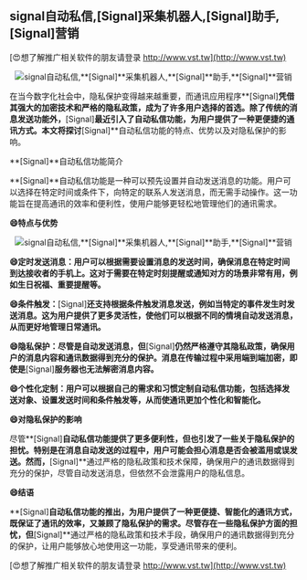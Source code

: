 ## **signal自动私信,**[Signal]**采集机器人,**[Signal]**助手,**[Signal]**营销**

[😍想了解推广相关软件的朋友请登录 http://www.vst.tw](http://www.vst.tw)

 <center><img src="https://vst.tw/MP4/tuiguang/png/3.png" alt="signal自动私信,**[Signal]**采集机器人,**[Signal]**助手,**[Signal]**营销"></center>

在当今数字化社会中，隐私保护变得越来越重要，而通讯应用程序**[Signal]**凭借其强大的加密技术和严格的隐私政策，成为了许多用户选择的首选。除了传统的消息发送功能外，**[Signal]**最近引入了自动私信功能，为用户提供了一种更便捷的通讯方式。本文将探讨**[Signal]**自动私信功能的特点、优势以及对隐私保护的影响。

**[Signal]**自动私信功能简介

**[Signal]**自动私信功能是一种可以预先设置并自动发送消息的功能。用户可以选择在特定时间或条件下，向特定的联系人发送消息，而无需手动操作。这一功能旨在提高通讯的效率和便利性，使用户能够更轻松地管理他们的通讯需求。

**😄特点与优势**

 <center><img src="https://vst.tw/MP4/tuiguang/png/5.png" alt="signal自动私信,**[Signal]**采集机器人,**[Signal]**助手,**[Signal]**营销"></center>

**😄定时发送消息：用户可以根据需要设置消息的发送时间，确保消息在特定时间到达接收者的手机上。这对于需要在特定时刻提醒或通知对方的场景非常有用，例如生日祝福、重要提醒等。**

**😄条件触发：**[Signal]**还支持根据条件触发消息发送，例如当特定的事件发生时发送消息。这为用户提供了更多灵活性，使他们可以根据不同的情境自动发送消息，从而更好地管理日常通讯。**

**😄隐私保护：尽管是自动发送消息，但**[Signal]**仍然严格遵守其隐私政策，确保用户的消息内容和通讯数据得到充分的保护。消息在传输过程中采用端到端加密，即使是**[Signal]**服务器也无法解密消息内容。**

**😄个性化定制：用户可以根据自己的需求和习惯定制自动私信功能，包括选择发送对象、设置发送时间和条件触发等，从而使通讯更加个性化和智能化。**

**😄对隐私保护的影响**

尽管**[Signal]**自动私信功能提供了更多便利性，但也引发了一些关于隐私保护的担忧。特别是在消息自动发送的过程中，用户可能会担心消息是否会被滥用或误发送。然而，**[Signal]**通过严格的隐私政策和技术保障，确保用户的通讯数据得到充分的保护，尽管自动发送消息，但依然不会泄露用户的隐私信息。

**😄结语**

**[Signal]**自动私信功能的推出，为用户提供了一种更便捷、智能化的通讯方式，既保证了通讯的效率，又兼顾了隐私保护的需求。尽管存在一些隐私保护方面的担忧，但**[Signal]**通过严格的隐私政策和技术手段，确保用户的通讯数据得到充分的保护，让用户能够放心地使用这一功能，享受通讯带来的便利。

[😍想了解推广相关软件的朋友请登录 http://www.vst.tw](http://www.vst.tw)



